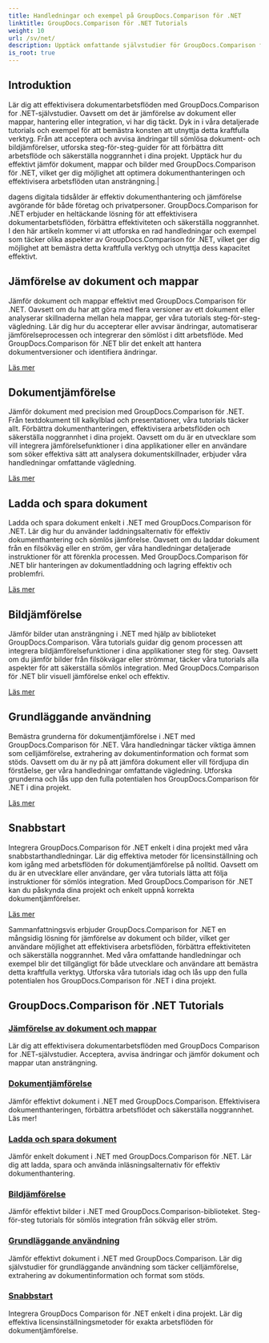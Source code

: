 ```yaml
---
title: Handledningar och exempel på GroupDocs.Comparison för .NET
linktitle: GroupDocs.Comparison för .NET Tutorials
weight: 10
url: /sv/net/
description: Upptäck omfattande självstudier för GroupDocs.Comparison för .NET, vilket underlättar effektiv jämförelse, hantering och integration av dokument och mappar utan ansträngning.
is_root: true
---
```

## Introduktion

Lär dig att effektivisera dokumentarbetsflöden med GroupDocs.Comparison for .NET-självstudier. Oavsett om det är jämförelse av dokument eller mappar, hantering eller integration, vi har dig täckt. Dyk in i våra detaljerade tutorials och exempel för att bemästra konsten att utnyttja detta kraftfulla verktyg. Från att acceptera och avvisa ändringar till sömlösa dokument- och bildjämförelser, utforska steg-för-steg-guider för att förbättra ditt arbetsflöde och säkerställa noggrannhet i dina projekt. Upptäck hur du effektivt jämför dokument, mappar och bilder med GroupDocs.Comparison för .NET, vilket ger dig möjlighet att optimera dokumenthanteringen och effektivisera arbetsflöden utan ansträngning.|

dagens digitala tidsålder är effektiv dokumenthantering och jämförelse avgörande för både företag och privatpersoner. GroupDocs.Comparison for .NET erbjuder en heltäckande lösning för att effektivisera dokumentarbetsflöden, förbättra effektiviteten och säkerställa noggrannhet. I den här artikeln kommer vi att utforska en rad handledningar och exempel som täcker olika aspekter av GroupDocs.Comparison för .NET, vilket ger dig möjlighet att bemästra detta kraftfulla verktyg och utnyttja dess kapacitet effektivt.

## Jämförelse av dokument och mappar

Jämför dokument och mappar effektivt med GroupDocs.Comparison för .NET. Oavsett om du har att göra med flera versioner av ett dokument eller analyserar skillnaderna mellan hela mappar, ger våra tutorials steg-för-steg-vägledning. Lär dig hur du accepterar eller avvisar ändringar, automatiserar jämförelseprocessen och integrerar den sömlöst i ditt arbetsflöde. Med GroupDocs.Comparison för .NET blir det enkelt att hantera dokumentversioner och identifiera ändringar.

[Läs mer](./documents-and-folder-comparison/)

## Dokumentjämförelse

Jämför dokument med precision med GroupDocs.Comparison för .NET. Från textdokument till kalkylblad och presentationer, våra tutorials täcker allt. Förbättra dokumenthanteringen, effektivisera arbetsflöden och säkerställa noggrannhet i dina projekt. Oavsett om du är en utvecklare som vill integrera jämförelsefunktioner i dina applikationer eller en användare som söker effektiva sätt att analysera dokumentskillnader, erbjuder våra handledningar omfattande vägledning.

[Läs mer](./document-comparison/)

## Ladda och spara dokument

Ladda och spara dokument enkelt i .NET med GroupDocs.Comparison för .NET. Lär dig hur du använder laddningsalternativ för effektiv dokumenthantering och sömlös jämförelse. Oavsett om du laddar dokument från en filsökväg eller en ström, ger våra handledningar detaljerade instruktioner för att förenkla processen. Med GroupDocs.Comparison för .NET blir hanteringen av dokumentladdning och lagring effektiv och problemfri.

[Läs mer](./loading-and-saving-documents/)

## Bildjämförelse

Jämför bilder utan ansträngning i .NET med hjälp av biblioteket GroupDocs.Comparison. Våra tutorials guidar dig genom processen att integrera bildjämförelsefunktioner i dina applikationer steg för steg. Oavsett om du jämför bilder från filsökvägar eller strömmar, täcker våra tutorials alla aspekter för att säkerställa sömlös integration. Med GroupDocs.Comparison för .NET blir visuell jämförelse enkel och effektiv.

[Läs mer](./image-comparison/)

## Grundläggande användning 

Bemästra grunderna för dokumentjämförelse i .NET med GroupDocs.Comparison för .NET. Våra handledningar täcker viktiga ämnen som celljämförelse, extrahering av dokumentinformation och format som stöds. Oavsett om du är ny på att jämföra dokument eller vill fördjupa din förståelse, ger våra handledningar omfattande vägledning. Utforska grunderna och lås upp den fulla potentialen hos GroupDocs.Comparison för .NET i dina projekt.

[Läs mer](./basic-usage/)

## Snabbstart 

Integrera GroupDocs.Comparison för .NET enkelt i dina projekt med våra snabbstarthandledningar. Lär dig effektiva metoder för licensinställning och kom igång med arbetsflöden för dokumentjämförelse på nolltid. Oavsett om du är en utvecklare eller användare, ger våra tutorials lätta att följa instruktioner för sömlös integration. Med GroupDocs.Comparison för .NET kan du påskynda dina projekt och enkelt uppnå korrekta dokumentjämförelser.

[Läs mer](./quick-start/)

Sammanfattningsvis erbjuder GroupDocs.Comparison for .NET en mångsidig lösning för jämförelse av dokument och bilder, vilket ger användare möjlighet att effektivisera arbetsflöden, förbättra effektiviteten och säkerställa noggrannhet. Med våra omfattande handledningar och exempel blir det tillgängligt för både utvecklare och användare att bemästra detta kraftfulla verktyg. Utforska våra tutorials idag och lås upp den fulla potentialen hos GroupDocs.Comparison för .NET i dina projekt.
## GroupDocs.Comparison för .NET Tutorials 
### [Jämförelse av dokument och mappar](./documents-and-folder-comparison/)
Lär dig att effektivisera dokumentarbetsflöden med GroupDocs Comparison for .NET-självstudier. Acceptera, avvisa ändringar och jämför dokument och mappar utan ansträngning.
### [Dokumentjämförelse](./document-comparison/)
Jämför effektivt dokument i .NET med GroupDocs.Comparison. Effektivisera dokumenthanteringen, förbättra arbetsflödet och säkerställa noggrannhet. Läs mer!
### [Ladda och spara dokument](./loading-and-saving-documents/)
Jämför enkelt dokument i .NET med GroupDocs.Comparison för .NET. Lär dig att ladda, spara och använda inläsningsalternativ för effektiv dokumenthantering.
### [Bildjämförelse](./image-comparison/)
Jämför effektivt bilder i .NET med GroupDocs.Comparison-biblioteket. Steg-för-steg tutorials för sömlös integration från sökväg eller ström.
### [Grundläggande användning](./basic-usage/)
Jämför effektivt dokument i .NET med GroupDocs.Comparison. Lär dig självstudier för grundläggande användning som täcker celljämförelse, extrahering av dokumentinformation och format som stöds.
### [Snabbstart](./quick-start/)
Integrera GroupDocs Comparison för .NET enkelt i dina projekt. Lär dig effektiva licensinställningsmetoder för exakta arbetsflöden för dokumentjämförelse.